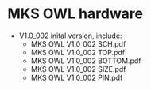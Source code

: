 # MKS OWL hardware
- V1.0_002 inital version, include:
  - MKS OWL V1.0_002 SCH.pdf
  - MKS OWL V1.0_002 TOP.pdf
  - MKS OWL V1.0_002 BOTTOM.pdf
  - MKS OWL V1.0_002 SIZE.pdf
  - MKS OWL V1.0_002 PIN.pdf